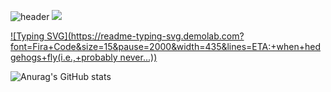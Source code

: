 ![header](https://capsule-render.vercel.app/api?type=speech&color=0:4169e1,100:cc8899&height=300&section=header&text=Hi%20there👋%20It's%20me!&fontSize=90&fontColor=f2f2f2)
<a href="https://www.instagram.com/jh_ok00/" target="_blank"><img src="https://img.shields.io/badge/jh__ok00-FF69B4?style=for-the-badge&logo=Instagram&logoColor=FFFFFF"/></a>

[![Typing SVG](https://readme-typing-svg.demolab.com?font=Fira+Code&size=15&pause=2000&width=435&lines=ETA:+when+hedgehogs+fly(i.e.,+probably never...))](https://git.io/typing-svg)

![Anurag's GitHub stats](https://github-readme-stats.vercel.app/api?username=unKILLableBRIAR&show_icons=true&theme=radical)

<!--
**unKILLableBRIAR/unKILLableBRIAR** is a ✨ _special_ ✨ repository because its `README.md` (this file) appears on your GitHub profile.



Here are some ideas to get you started:

- 🔭 I’m currently working on ...
- 🌱 I’m currently learning ...
- 👯 I’m looking to collaborate on ...
- 🤔 I’m looking for help with ...
- 💬 Ask me about ...
- 📫 How to reach me: ...
- 😄 Pronouns: ...
- ⚡ Fun fact: ...
-->
